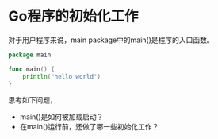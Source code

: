 # Go程序的初始化工作


对于用户程序来说，main package中的main()是程序的入口函数。

```go
package main

func main() {
	println("hello world")
}
```

思考如下问题，

- main()是如何被加载启动？
- 在main()运行前，还做了哪一些初始化工作？